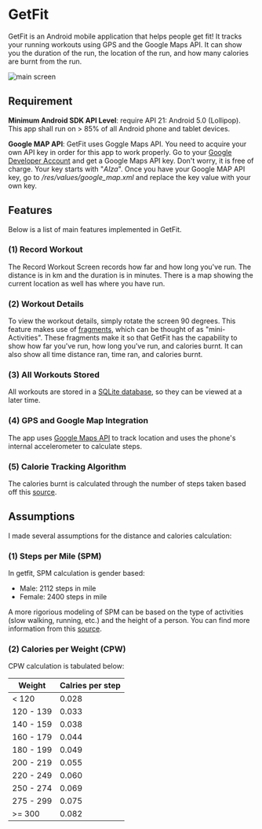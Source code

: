 # GetFit

GetFit is an Android mobile application that helps people get fit! It tracks your running workouts using GPS and the Google Maps API. It can show you the duration of the run, the location of the run, and how many calories are burnt from the run.

![main screen](https://github.com/Genuinely/getfit/screenshots/mainscreen.png)

## Requirement

**Minimum Android SDK API Level**: require API 21: Android 5.0 (Lollipop).  This app shall run on > 85% of all Android phone and tablet devices.

**Google MAP API**: GetFit uses Goggle Maps API.  You need to acquire your own API key in order for this app to work properly.  Go to your [Google Developer Account](https://developers.google.com/maps/documentation/android/start#get-key) and get a Google Maps API key.  Don't worry, it is free of charge.  Your key starts with "*AIza*".  Once you have your Google MAP API key, go to */res/values/google_map.xml* and replace the key value with your own key.  

## Features

Below is a list of main features implemented in GetFit.

### (1) Record Workout
The Record Workout Screen records how far and how long you've run. The distance is in km and the duration is in minutes. There is a map showing the current location as well has where you have run.

### (2) Workout Details
To view the workout details, simply rotate the screen 90 degrees. This feature makes use of [fragments](https://developer.android.com/guide/components/fragments), which can be thought of as "mini-Activities". These fragments make it so that GetFit has the capability to show how far you've run, how long you've run, and calories burnt. It can also show all time distance ran, time ran, and calories burnt.

### (3) All Workouts Stored
All workouts are stored in a [SQLite database](https://developer.android.com/training/data-storage/sqlite), so they can be viewed at a later time. 

### (4) GPS and Google Map Integration
The app uses [Google Maps API](https://developers.google.com/maps/documentation/android-sdk/start) to track location and uses the phone's internal accelerometer to calculate steps.

### (5) Calorie Tracking Algorithm
The calories burnt is calculated through the number of steps taken based off this [source](https://www.verywellfit.com/pedometer-steps-to-calories-converter-3882595). 

## Assumptions

I made several assumptions for the distance and calories calculation:

### (1) Steps per Mile (SPM)

In getfit, SPM calculation is gender based:
* Male: 2112 steps in mile
* Female: 2400 steps in mile

A more rigorious modeling of SPM can be based on the type of activities (slow walking, running, etc.) and the height of a person.  You can find more information from this [source](https://www.verywellfit.com/how-many-walking-steps-are-in-a-mile-3435916).

### (2) Calories per Weight (CPW)

CPW calculation is tabulated below:


| Weight | Calries per step |
|--------|------------------|
| < 120     | 0.028 |
| 120 - 139 | 0.033 |
| 140 - 159 | 0.038 |
| 160 - 179 | 0.044 |
| 180 - 199 | 0.049 |
| 200 - 219 | 0.055 |
| 220 - 249 | 0.060 |
| 250 - 274 | 0.069 |
| 275 - 299 | 0.075 |
| >= 300 | 0.082 |



